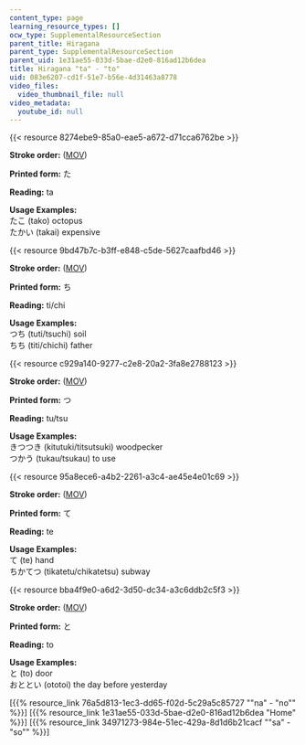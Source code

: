 ```yaml
---
content_type: page
learning_resource_types: []
ocw_type: SupplementalResourceSection
parent_title: Hiragana
parent_type: SupplementalResourceSection
parent_uid: 1e31ae55-033d-5bae-d2e0-816ad12b6dea
title: Hiragana "ta" - "to"
uid: 083e6207-cd1f-51e7-b56e-4d31463a8778
video_files:
  video_thumbnail_file: null
video_metadata:
  youtube_id: null
---
```


{{< resource 8274ebe9-85a0-eae5-a672-d71cca6762be >}}

**Stroke order:** ([MOV](http://www.archive.org/download/MITRES21F.01S10_HIRAGANA_CHARACTERS/0431.mov))

**Printed form:** た

**Reading:** ta

**Usage Examples:**  
たこ (tako) octopus  
たかい (takai) expensive

{{< resource 9bd47b7c-b3ff-e848-c5de-5627caafbd46 >}}

**Stroke order:** ([MOV](http://www.archive.org/download/MITRES21F.01S10_HIRAGANA_CHARACTERS/0433.mov))

**Printed form:** ち

**Reading:** ti/chi

**Usage Examples:**  
つち (tuti/tsuchi) soil  
ちち (titi/chichi) father

{{< resource c929a140-9277-c2e8-20a2-3fa8e2788123 >}}

**Stroke order:** ([MOV](http://www.archive.org/download/MITRES21F.01S10_HIRAGANA_CHARACTERS/0436.mov))

**Printed form:** つ

**Reading:** tu/tsu

**Usage Examples:**  
きつつき (kitutuki/titsutsuki) woodpecker  
つかう (tukau/tsukau) to use

{{< resource 95a8ece6-a4b2-2261-a3c4-ae45e4e01c69 >}}

**Stroke order:** ([MOV](http://www.archive.org/download/MITRES21F.01S10_HIRAGANA_CHARACTERS/0438.mov))

**Printed form:** て

**Reading:** te

**Usage Examples:**  
て (te) hand  
ちかてつ (tikatetu/chikatetsu) subway

{{< resource bba4f9e0-a6d2-3d50-dc34-a3c6ddb2c5f3 >}}

**Stroke order:** ([MOV](http://www.archive.org/download/MITRES21F.01S10_HIRAGANA_CHARACTERS/0440.mov))

**Printed form:** と

**Reading:** to

**Usage Examples:**  
と (to) door  
おととい (ototoi) the day before yesterday

  
\[{{% resource_link 76a5d813-1ec3-dd65-f02d-5c29a5c85727 "\"na\" - \"no\"" %}}\] \[{{% resource_link 1e31ae55-033d-5bae-d2e0-816ad12b6dea "Home" %}}\] \[{{% resource_link 34971273-984e-51ec-429a-8d1d6b21cacf "\"sa\" - \"so\"" %}}\]